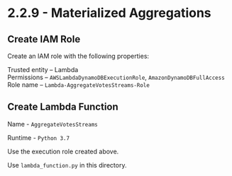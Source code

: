 # 2.2.9 - Materialized Aggregations

## Create IAM Role

Create an IAM role with the following properties:

Trusted entity – Lambda  
Permissions – `AWSLambdaDynamoDBExecutionRole`, `AmazonDynamoDBFullAccess`  
Role name – `Lambda-AggregateVotesStreams-Role`

## Create Lambda Function

Name - `AggregateVotesStreams`

Runtime - `Python 3.7`

Use the execution role created above.

Use `lambda_function.py` in this directory.
